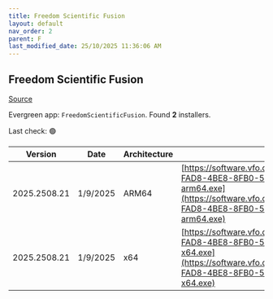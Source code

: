 ```yaml
---
title: Freedom Scientific Fusion
layout: default
nav_order: 2
parent: F
last_modified_date: 25/10/2025 11:36:06 AM
---
```


## Freedom Scientific Fusion

[Source](https://www.freedomscientific.com/products/software/fusion/)

Evergreen app: `FreedomScientificFusion`. Found **2** installers.

Last check: 🟢

| Version      | Date     | Architecture | URI                                                                                                                                                                                                                                                                      |
| ------------ | -------- | ------------ | ------------------------------------------------------------------------------------------------------------------------------------------------------------------------------------------------------------------------------------------------------------------------ |
| 2025.2508.21 | 1/9/2025 | ARM64        | [https://software.vfo.digital/Fusion/2025/2025.2508.21.400/25367EC3-FAD8-4BE8-8FB0-5A50E26578D0/F2025.2508.21.400-Offline-arm64.exe](https://software.vfo.digital/Fusion/2025/2025.2508.21.400/25367EC3-FAD8-4BE8-8FB0-5A50E26578D0/F2025.2508.21.400-Offline-arm64.exe) |
| 2025.2508.21 | 1/9/2025 | x64          | [https://software.vfo.digital/Fusion/2025/2025.2508.21.400/25367EC3-FAD8-4BE8-8FB0-5A50E26578D0/F2025.2508.21.400-Offline-x64.exe](https://software.vfo.digital/Fusion/2025/2025.2508.21.400/25367EC3-FAD8-4BE8-8FB0-5A50E26578D0/F2025.2508.21.400-Offline-x64.exe)     |
